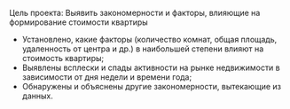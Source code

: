 Цель проекта: Выявить закономерности и факторы, влияющие на формирование стоимости квартиры

- Установлено, какие факторы (количество комнат, общая площадь, удаленность от центра и др.) в наибольшей степени влияют на стоимость квартиры;
- Выявлены всплески и спады активности на рынке недвижимости в зависимости от дня недели и времени года;
- Обнаружены и объяснены другие закономерности, вытекающие из данных.

